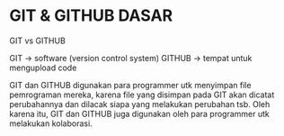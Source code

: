 # GIT & GITHUB DASAR

GIT vs GITHUB

GIT -> software (version control system)
GITHUB -> tempat untuk mengupload code

GIT dan GITHUB digunakan para programmer utk menyimpan file pemrograman mereka, karena file
yang disimpan pada GIT akan dicatat perubahannya dan dilacak siapa yang melakukan perubahan tsb.
Oleh karena itu, GIT dan GITHUB juga digunakan oleh para programmer utk melakukan kolaborasi.
